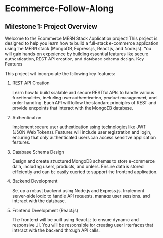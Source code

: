 # Ecommerce-Follow-Along

## Milestone 1: Project Overview

Welcome to the Ecommerce MERN Stack Application project! This project is designed to help you learn how to build a full-stack e-commerce application using the MERN stack (MongoDB, Express.js, React.js, and Node.js). You will gain hands-on experience by building essential features like secure authentication, REST API creation, and database schema design.
Key Features

This project will incorporate the following key features:
1. REST API Creation

    Learn how to build scalable and secure RESTful APIs to handle various functionalities, including user authentication, product management, and order handling.
    Each API will follow the standard principles of REST and provide endpoints that interact with the MongoDB database.

2. Authentication

    Implement secure user authentication using technologies like JWT (JSON Web Tokens).
    Features will include user registration and login, ensuring that only authenticated users can access sensitive application features.

3. Database Schema Design

    Design and create structured MongoDB schemas to store e-commerce data, including users, products, and orders.
    Ensure data is stored efficiently and can be easily queried to support the frontend application.

4. Backend Development

    Set up a robust backend using Node.js and Express.js.
    Implement server-side logic to handle API requests, manage user sessions, and interact with the database.

5. Frontend Development (React.js)

    The frontend will be built using React.js to ensure dynamic and responsive UI.
    You will be responsible for creating user interfaces that interact with the backend through API calls.

